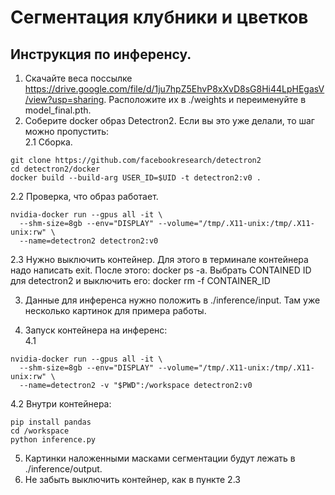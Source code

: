 # Сегментация клубники и цветков

## Инструкция по инференсу.

1. Скачайте веса поссылке https://drive.google.com/file/d/1ju7hpZ5EhvP8xXvD8sG8Hi44LpHEgasV/view?usp=sharing. Расположите их в ./weights и переименуйте в model_final.pth.
2. Соберите docker образ Detectron2. Если вы это уже делали, то шаг можно пропустить:<br>
2.1 Сборка.
```
git clone https://github.com/facebookresearch/detectron2 
cd detectron2/docker
docker build --build-arg USER_ID=$UID -t detectron2:v0 .
```
2.2 Проверка, что образ работает.
```
nvidia-docker run --gpus all -it \
  --shm-size=8gb --env="DISPLAY" --volume="/tmp/.X11-unix:/tmp/.X11-unix:rw" \
  --name=detectron2 detectron2:v0
```
2.3 Нужно выключить контейнер. Для этого в терминале контейнера надо написать exit. После этого: docker ps -a. Выбрать CONTAINED ID для detectron2 и выключить его: docker rm -f CONTAINER_ID

3. Данные для инференса нужно положить в ./inference/input. Там уже несколько картинок для примера работы.

4. Запуск контейнера на инференс:<br>
4.1
```
nvidia-docker run --gpus all -it \
  --shm-size=8gb --env="DISPLAY" --volume="/tmp/.X11-unix:/tmp/.X11-unix:rw" \
  --name=detectron2 -v "$PWD":/workspace detectron2:v0
```
4.2 Внутри контейнера:
```
pip install pandas
cd /workspace
python inference.py
```
5. Картинки наложенными масками сегментации будут лежать в ./inference/output.
6. Не забыть выключить контейнер, как в пункте 2.3